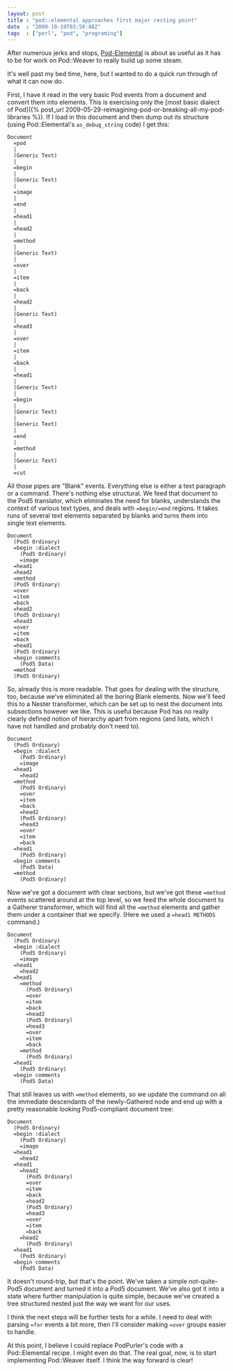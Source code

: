 ```yaml
---
layout: post
title : "pod::elemental approaches first major resting point"
date  : "2009-10-19T03:58:48Z"
tags  : ["perl", "pod", "programing"]
---
```

After numerous jerks and stops,
[Pod-Elemental](http://search.cpan.org/dist/Pod-Elemental) is about as useful
as it has to be for work on Pod::Weaver to really build up some steam.

It's well past my bed time, here, but I wanted to do a quick run through of
what it can now do.

First, I have it read in the very basic Pod events from a document and convert
them into elements.  This is exercising only the [most basic dialect of
Pod]({% post_url 2009-05-29-reimagining-pod-or-breaking-all-my-pod-libraries %}).  If I load in this document
and then dump out its structure (using Pod::Elemental's `as_debug_string` code)
I get this:

    Document
      =pod
      |
      (Generic Text)
      |
      =begin
      |
      (Generic Text)
      |
      =image
      |
      =end
      |
      =head1
      |
      =head2
      |
      =method
      |
      (Generic Text)
      |
      =over
      |
      =item
      |
      =back
      |
      =head2
      |
      (Generic Text)
      |
      =head3
      |
      =over
      |
      =item
      |
      =back
      |
      =head1
      |
      (Generic Text)
      |
      =begin
      |
      (Generic Text)
      |
      (Generic Text)
      |
      =end
      |
      =method
      |
      (Generic Text)
      |
      =cut

All those pipes are "Blank" events.  Everything else is either a text paragraph
or a command.  There's nothing else structural.  We feed that document to the
Pod5 translator, which eliminates the need for blanks, understands the context
of various text types, and deals with `=begin/=end` regions.  It takes runs of
several text elements separated by blanks and turns them into single text
elements.

    Document
      (Pod5 Ordinary)
      =begin :dialect
        (Pod5 Ordinary)
        =image
      =head1
      =head2
      =method
      (Pod5 Ordinary)
      =over
      =item
      =back
      =head2
      (Pod5 Ordinary)
      =head3
      =over
      =item
      =back
      =head1
      (Pod5 Ordinary)
      =begin comments
        (Pod5 Data)
      =method
      (Pod5 Ordinary)

So, already this is more readable.  That goes for dealing with the structure,
too, because we've eliminated all the boring Blank elements.  Now we'll feed
this to a Nester transformer, which can be set up to nest the document into
subsections however we like.  This is useful because Pod has no really clearly
defined notion of hierarchy apart from regions (and lists, which I have not
handled and probably don't need to).

    Document
      (Pod5 Ordinary)
      =begin :dialect
        (Pod5 Ordinary)
        =image
      =head1
        =head2
      =method
        (Pod5 Ordinary)
        =over
        =item
        =back
        =head2
        (Pod5 Ordinary)
        =head3
        =over
        =item
        =back
      =head1
        (Pod5 Ordinary)
      =begin comments
        (Pod5 Data)
      =method
        (Pod5 Ordinary)

Now we've got a document with clear sections, but we've got these `=method`
events scattered around at the top level, so we feed the whole document to a
Gatherer transformer, which will find all the `=method` elements and gather
them under a container that we specify.  (Here we used a `=head1 METHODS`
command.)

    Document
      (Pod5 Ordinary)
      =begin :dialect
        (Pod5 Ordinary)
        =image
      =head1
        =head2
      =head1
        =method
          (Pod5 Ordinary)
          =over
          =item
          =back
          =head2
          (Pod5 Ordinary)
          =head3
          =over
          =item
          =back
        =method
          (Pod5 Ordinary)
      =head1
        (Pod5 Ordinary)
      =begin comments
        (Pod5 Data)

That still leaves us with `=method` elements, so we update the command on all
the immediate descendants of the newly-Gathered node and end up with a pretty
reasonable looking Pod5-compliant document tree:

    Document
      (Pod5 Ordinary)
      =begin :dialect
        (Pod5 Ordinary)
        =image
      =head1
        =head2
      =head1
        =head2
          (Pod5 Ordinary)
          =over
          =item
          =back
          =head2
          (Pod5 Ordinary)
          =head3
          =over
          =item
          =back
        =head2
          (Pod5 Ordinary)
      =head1
        (Pod5 Ordinary)
      =begin comments
        (Pod5 Data)

It doesn't round-trip, but that's the point.  We've taken a simple
not-quite-Pod5 document and turned it into a Pod5 document.  We've also got it
into a state where further manipulation is quite simple, because we've created
a tree structured nested just the way we want for our uses.

I think the next steps will be further tests for a while.  I need to deal with
parsing `=for` events a bit more, then I'll consider making `=over` groups
easier to handle.

At this point, I believe I could replace PodPurler's code with a Pod::Elemental
recipe.  I might even do that.  The real goal, now, is to start implementing
Pod::Weaver itself.  I think the way forward is clear!

